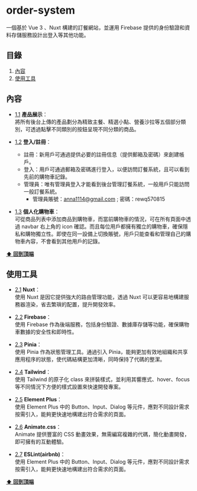 # order-system

一個基於 Vue 3 、Nuxt 構建的訂餐網站，並運用 Firebase 提供的身份驗證和資料存儲服務設計出登入等其他功能。

<a name="table-of-contents"></a>

## 目錄

1. [內容](#content)
1. [使用工具](#resources)

<a name="content"></a>

## 內容

-   [1.1](#1.1) <a name='1.1'></a> **產品展示**：<br>
    將所有後台上傳的產品劃分為精致主餐、精選小點、營養沙拉等五個部分類別，可透過點擊不同類別的按鈕呈現不同分類的商品。

-   [1.2](#1.2) <a name='1.2'></a> **登入/註冊**：<br>

    -   註冊：新用戶可通過提供必要的註冊信息（提供郵箱及密碼）來創建帳戶。
    -   登入：用戶可通過郵箱及密碼進行登入，以便訪問訂餐系統，且可以看到先前的購物車記錄。
    -   管理員：唯有管理員登入才能看到後台管理訂餐系統，一般用戶只能訪問一般訂餐系統。
        -   管理員賬號：<anna1114@gmail.com> ; 密碼：rewq570815

-   [1.3](#1.3) <a name='1.3'></a> **個人化購物車**：<br>
    可從商品列表中添加商品到購物車，而當前購物車的情況，可在所有頁面中透過 navbar 右上角的 icon 確認。而且每位用戶都擁有獨立的購物車，確保隱私和購物獨立性。即使在同一設備上切換賬號，用戶只能查看和管理自己的購物車內容，不會看到其他用戶的記錄。

**[⬆ 回到頂端](#table-of-contents)**

<a name="resources"></a>

## 使用工具

-   [2.1](#2.1) <a name='2.1'></a> **Nuxt**：<br>
    使用 Nuxt 是因它提供強大的路由管理功能，透過 Nuxt 可以更容易地構建服務器渲染，省去繁瑣的配置，提升開發效率。
-   [2.2](#2.2) <a name='2.2'></a> **Firebase**：<br>
    使用 Firebase 作為後端服務，包括身份驗證、數據庫存儲等功能，確保購物車數據的安全性和即時性。

-   [2.3](#2.3) <a name='2.3'></a> **Pinia**：<br>
    使用 Pinia 作為狀態管理工具。通過引入 Pinia，能夠更加有效地組織和共享應用程序的狀態，使代碼結構更加清晰，同時保持了代碼的整潔。

-   [2.4](#2.4) <a name='2.4'></a> **Tailwind**：<br>
    使用 Tailwind 的原子化 class 來拼裝樣式，並利用其響應式、hover、focus 等不同情況下方便的樣式設置來快速開發專案。

-   [2.5](#2.5) <a name='2.5'></a> **Element Plus**：<br>
    使用 Element Plus 中的 Button、Input、Dialog 等元件，應對不同設計需求按需引入，能夠更快速地構建出符合需求的頁面。

-   [2.6](#2.6) <a name='2.6'></a> **Animate.css**：<br>
    Animate 提供豐富的 CSS 動畫效果，無需編寫複雜的代碼，簡化動畫開發，即可擁有的互動體驗。

-   [2.7](#2.7) <a name='2.7'></a> **ESLint(airbnb)**：<br>
    使用 Element Plus 中的 Button、Input、Dialog 等元件，應對不同設計需求按需引入，能夠更快速地構建出符合需求的頁面。

**[⬆ 回到頂端](#table-of-contents)**
